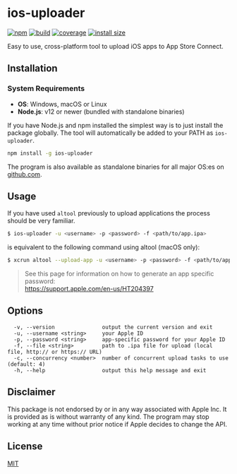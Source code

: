 # ios-uploader

[![npm](https://img.shields.io/npm/v/ios-uploader.svg?style=flat-square)](https://www.npmjs.org/package/ios-uploader)
[![build](https://github.com/simonnilsson/ios-uploader/workflows/ci/badge.svg)](https://github.com/simonnilsson/ios-uploader/actions?query=workflow%3Aci+branch%3Amain)
[![coverage](https://coveralls.io/repos/github/simonnilsson/ios-uploader/badge.svg?branch=main)](https://coveralls.io/github/simonnilsson/ios-uploader?branch=main)
[![install size](https://packagephobia.com/badge?p=ios-uploader)](https://packagephobia.com/result?p=ios-uploader)

Easy to use, cross-platform tool to upload iOS apps to App Store Connect.

## Installation

### System Requirements
* **OS**: Windows, macOS or Linux
* **Node.js**: v12 or newer (bundled with standalone binaries)

If you have Node.js and npm installed the simplest way is to just install the package globally. The tool will automatically be added to your PATH as `ios-uploader`.

```sh
npm install -g ios-uploader
```

The program is also available as standalone binaries for all major OS:es on [github.com](https://github.com/simonnilsson/ios-uploader/releases).

## Usage

If you have used `altool` previously to upload applications the process should be very familiar.

```sh
$ ios-uploader -u <username> -p <password> -f <path/to/app.ipa>
```

is equivalent to the following command using altool (macOS only):

```sh
$ xcrun altool --upload-app -u <username> -p <password> -f <path/to/app.ipa>
```

> See this page for information on how to generate an app specific password: <br>https://support.apple.com/en-us/HT204397

## Options

```
  -v, --version               output the current version and exit
  -u, --username <string>     your Apple ID
  -p, --password <string>     app-specific password for your Apple ID
  -f, --file <string>         path to .ipa file for upload (local file, http:// or https:// URL)
  -c, --concurrency <number>  number of concurrent upload tasks to use (default: 4)
  -h, --help                  output this help message and exit
```

## Disclaimer

This package is not endorsed by or in any way associated with Apple Inc. It is provided as is without warranty of any kind. The program may stop working at any time without prior notice if Apple decides to change the API.

## License

[MIT](LICENSE)